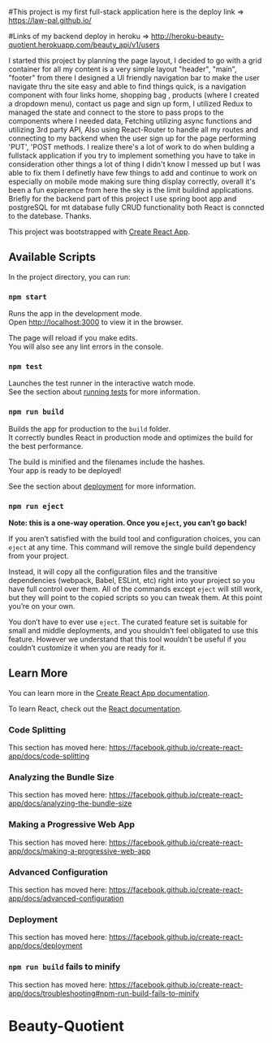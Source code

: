#This project is my first full-stack application here is the deploy link => https://law-pal.github.io/


#Links of my backend deploy in heroku => http://heroku-beauty-quotient.herokuapp.com/beauty_api/v1/users



I started this project by planning the page layout, I decided to go with a grid container for all my content is a very simple layout "header", "main", "footer"
from there I designed a UI friendly navigation bar to make the user navigate thru the site easy and able to find things quick, is a navigation component with four links home, shopping bag , products (where I created a dropdown menu), contact us page and sign up form, I utilized Redux to managed the state and connect to the store to pass props to the components where I needed data, Fetching utilizing async functions and utilizing 3rd party API, Also using React-Router to handle all my routes and connecting to my backend when the user sign up for the page performing 'PUT', 'POST methods.
I realize there's a lot of work to do when bulding a fullstack application if you try to implement something you have to take in consideration other things a lot of thing I didn't know I messed up but  I was able to fix them I definetly have few things to add and continue to work on especially on mobile mode making sure thing display correctly, overall it's been a fun expierence from here the sky is the limit buildind applications. 
Briefly for the backend part of this project I use spring boot app and postgreSQL for mt database fully CRUD functionality both React is conncted to the datebase.
Thanks.











This project was bootstrapped with [Create React App](https://github.com/facebook/create-react-app).

## Available Scripts

In the project directory, you can run:

### `npm start`

Runs the app in the development mode.<br />
Open [http://localhost:3000](http://localhost:3000) to view it in the browser.

The page will reload if you make edits.<br />
You will also see any lint errors in the console.

### `npm test`

Launches the test runner in the interactive watch mode.<br />
See the section about [running tests](https://facebook.github.io/create-react-app/docs/running-tests) for more information.

### `npm run build`

Builds the app for production to the `build` folder.<br />
It correctly bundles React in production mode and optimizes the build for the best performance.

The build is minified and the filenames include the hashes.<br />
Your app is ready to be deployed!

See the section about [deployment](https://facebook.github.io/create-react-app/docs/deployment) for more information.

### `npm run eject`

**Note: this is a one-way operation. Once you `eject`, you can’t go back!**

If you aren’t satisfied with the build tool and configuration choices, you can `eject` at any time. This command will remove the single build dependency from your project.

Instead, it will copy all the configuration files and the transitive dependencies (webpack, Babel, ESLint, etc) right into your project so you have full control over them. All of the commands except `eject` will still work, but they will point to the copied scripts so you can tweak them. At this point you’re on your own.

You don’t have to ever use `eject`. The curated feature set is suitable for small and middle deployments, and you shouldn’t feel obligated to use this feature. However we understand that this tool wouldn’t be useful if you couldn’t customize it when you are ready for it.

## Learn More

You can learn more in the [Create React App documentation](https://facebook.github.io/create-react-app/docs/getting-started).

To learn React, check out the [React documentation](https://reactjs.org/).

### Code Splitting

This section has moved here: https://facebook.github.io/create-react-app/docs/code-splitting

### Analyzing the Bundle Size

This section has moved here: https://facebook.github.io/create-react-app/docs/analyzing-the-bundle-size

### Making a Progressive Web App

This section has moved here: https://facebook.github.io/create-react-app/docs/making-a-progressive-web-app

### Advanced Configuration

This section has moved here: https://facebook.github.io/create-react-app/docs/advanced-configuration

### Deployment

This section has moved here: https://facebook.github.io/create-react-app/docs/deployment

### `npm run build` fails to minify

This section has moved here: https://facebook.github.io/create-react-app/docs/troubleshooting#npm-run-build-fails-to-minify
# Beauty-Quotient
